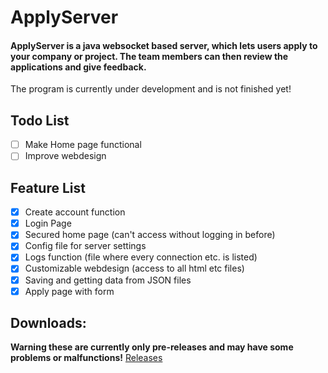 # ApplyServer

#### ApplyServer is a java websocket based server, which lets users apply to your company or project. The team members can then review the applications and give feedback. 

The program is currently under development and is not finished yet!

## Todo List

- [ ] Make Home page functional
- [ ] Improve webdesign

## Feature List

- [x] Create account function
- [x] Login Page
- [x] Secured home page (can't access without logging in before)
- [x] Config file for server settings
- [x] Logs function (file where every connection etc. is listed)
- [x] Customizable webdesign (access to all html etc files)
- [x] Saving and getting data from JSON files
- [x] Apply page with form  

## Downloads:

**Warning these are currently only pre-releases and may have some problems or malfunctions!**
[Releases](https://github.com/BytePhilHD/ApplyServer/releases)
